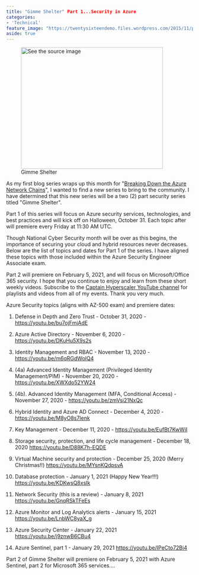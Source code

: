```yaml
---
title: "Gimme Shelter" Part 1...Security in Azure
categories:
- 'Technical'
feature_image: "https://twentysixteendemo.files.wordpress.com/2015/11/post.png"
aside: true
---
```




<div class="wp-block-image"><figure class="aligncenter is-resized"><img alt="See the source image" width="383" height="328"/><figcaption>Gimme Shelter</figcaption></figure></div>

As my first blog series wraps up this month for "<a href="https://captainhyperscaler.github.io/2020/08/06/breaking-down-the-azure-network-chain-youtube-series/" target="_blank" rel="noreferrer noopener">Breaking Down the Azure Network Chains</a>", I wanted to find a new series to bring to the community.  I have determined that this new series will be a two (2) part security series titled "Gimme Shelter". 

Part 1 of this series will focus on Azure security services, technologies, and best practices and will kick off on Halloween, October 31.  Each topic after will premiere every Friday at 11:30 AM UTC.  

Though National Cyber Security month will be over as this begins, the importance of securing your cloud and hybrid resources never decreases.  Below are the list of topics and dates for Part 1 of the series.  I have aligned these topics with those included within the Azure Security Engineer Associate exam. 

Part 2 will premiere on February 5, 2021, and will focus on Microsoft/Office 365 security.  I hope that you continue to enjoy and learn from these short weekly videos.  Subscribe to the <a rel="noreferrer noopener" href="https://www.youtube.com/channel/UCIWicD_sUxH6EMH4ndG5NxQ" target="_blank">Captain Hyperscaler YouTube channel</a> for playlists and videos from all of my events. Thank you very much. 

Azure Security topics (aligns with AZ-500 exam) and premiere dates:

1. Defense in Depth and Zero Trust - October 31, 2020 - <a href="https://youtu.be/bu7ojFmjAdE" target="_blank" rel="noreferrer noopener">https://youtu.be/bu7ojFmjAdE </a>

2. Azure Active Directory - November 6, 2020 - <a href="https://youtu.be/DKuHu5X9s2s" target="_blank" rel="noreferrer noopener">https://youtu.be/DKuHu5X9s2s</a>

3. Identity Management and RBAC - November 13, 2020 - <a href="https://youtu.be/m6qRGdWolQ4" target="_blank" rel="noreferrer noopener">https://youtu.be/m6qRGdWolQ4</a>

4. (4a) Advanced Identity Management (Privileged Identity Management/PIM) - November 20, 2020 - <a href="https://youtu.be/XWXdo52YW24" target="_blank" rel="noreferrer noopener">https://youtu.be/XWXdo52YW24</a>

1. (4b). Advanced Identity Management (MFA, Conditional Access) - November 27, 2020 - <a href="https://youtu.be/zmVsi21NxQc" target="_blank" rel="noreferrer noopener">https://youtu.be/zmVsi21NxQc</a>

5. Hybrid Identity and Azure AD Connect - December 4, 2020 - <a href="https://youtu.be/M8yO8s7Ienk" target="_blank" rel="noreferrer noopener">https://youtu.be/M8yO8s7Ienk</a>

6. Key Management - December 11, 2020 - <a href="https://youtu.be/EufBt7KwWiI" target="_blank" rel="noreferrer noopener">https://youtu.be/EufBt7KwWiI</a>

7. Storage security, protection, and life cycle management - December 18, 2020 <a href="https://youtu.be/D88K7h-EQDE" target="_blank" rel="noreferrer noopener">https://youtu.be/D88K7h-EQDE</a>

8. Virtual Machine security and protection - December 25, 2020 (Merry Christmas!!) <a href="https://youtu.be/MYsnKQdpsvA" target="_blank" rel="noreferrer noopener">https://youtu.be/MYsnKQdpsvA</a>

9. Database protection - January 1, 2021 (Happy New Year!!!) <a href="https://youtu.be/KDKwsQ8xsIk" target="_blank" rel="noreferrer noopener">https://youtu.be/KDKwsQ8xsIk</a>

10. Network Security (this is a review) - January 8, 2021 <a href="https://youtu.be/GnqRSkTFeEs" target="_blank" rel="noreferrer noopener">https://youtu.be/GnqRSkTFeEs</a>

11. Azure Monitor and Log Analytics alerts - January 15, 2021 <a rel="noreferrer noopener" href="https://youtu.be/LnbWC8yaX_g" target="_blank">https://youtu.be/LnbWC8yaX_g</a>

12. Azure Security Center - January 22, 2021 <a href="https://youtu.be/j9znwB6CBu4" target="_blank" rel="noreferrer noopener">https://youtu.be/j9znwB6CBu4</a>

13. Azure Sentinel, part 1 - January 29, 2021 <a href="https://youtu.be/IPeCto72Bi4" target="_blank" rel="noreferrer noopener">https://youtu.be/IPeCto72Bi4</a>

Part 2 of Gimme Shelter will premiere on February 5, 2021 with Azure Sentinel, part 2 for Microsoft 365 services....
